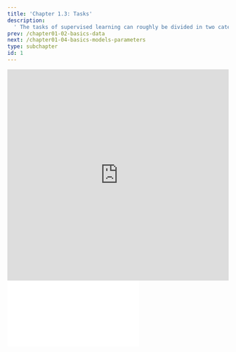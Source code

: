 ```yaml
---
title: 'Chapter 1.3: Tasks'
description:
  ' The tasks of supervised learning can roughly be divided in two categories: regression (for continuous outcome) and classification (for categorical outcome). We will present some examples.'
prev: /chapter01-02-basics-data
next: /chapter01-04-basics-models-parameters
type: subchapter
id: 1
---
```



<exercise id="1" title="Video Lecture">
<iframe width="100%" height="480" src="https://www.youtube.com/watch?v=HorJronmIk4&list=PLGViarxWrOJdWVhbtjIFdrJOeChRZlYKJ&index=3" frameborder="0" allow="accelerometer; autoplay; encrypted-media; gyroscope; picture-in-picture" allowfullscreen></iframe>
</exercise>


<exercise id="2" title="Slides">
<object data="pdfs/1/slides-basics-task.pdf
" type="application/pdf" style="width:100%;height:480px">
    <embed src="pdfs/1/slides-basics-task.pdf
" type="application/pdf" />
</object>
</exercise>


